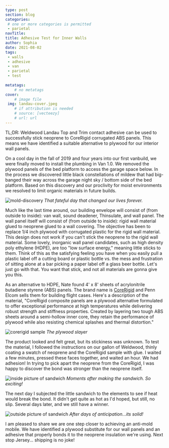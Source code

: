 ```yaml
---
type: post
section: blog
categories: 
 # one or more categories is permitted
 - parietal
navTitle: 
title: Adhesive Test for Inner Walls
author: Sophia
date: 2021-08-02
tags:
 - walls
 - adhesive
 - van
 - parietal
 - test
 
metatags:
	# no metatags
cover: 
	# image file
 img: landau-cover.jpeg
	# if attribution is needed
	# source: [vecteezy]
	# url: url
---
```

TL;DR: Weldwood Landau Top and Trim contact adhesive can be used to successfully stick neoprene to CoreRigid corrugated ABS panels.  This means we have identified a suitable alternative to plywood for our interior wall panels.

On a cool day in the fall of 2019 and four years into our first vanbuild, we were finally moved to install the plumbing in Van 1.0.  We removed the plywood panels of the bed platform to access the garage space below.  In the process we discovered little black constellations of mildew that had big-banged their way across the garage night sky / bottom side of the bed platform.  Based on this discovery and our proclivity for moist environments we resolved to limit organic materials in future builds.

![mold-discovery](mold-discovery.jpg)
_That fateful day that changed our lives forever._

Much like the last time around, our building envelope will consist of (from outside to inside): van wall, sound deadener, Thinsulate, and wall panel.  The wall panel itself will consist of (from outside to inside): rigid wall material glued to neoprene glued to a wall covering.  The objective has been to replace 1/4 inch plywood with corrugated plastic for the rigid wall material.  This design does not work if you can't stick the neoprene to the rigid wall material.  Some lovely, inorganic wall panel candidates, such as high density poly ethylene (HDPE), are too "low surface energy," meaning little sticks to them.  Think of this as the satisfying feeling you have when you easily pull a plastic label off a cutting board or plastic bottle vs. the mess and frustration of sitting alone at a bar picking a paper label off a glass beer bottle.  Let's just go with that.  You want that stick, and not all materials are gonna give you this.

As an alternative to HDPE, Nate found 4' x 8' sheets of acrylonitrile butadiene styrene (ABS) panels.  The brand name is [CoreRigid](https://www.penn-elcom.com/pdf/CoreRigid%20-%20Penn%20Elcom.pdf) and Penn Elcom sells them for building flight cases.  Here's a description of the material, "CoreRigid composite panels are a plywood alternative formulated to offer exceptional performance at high temperatures while delivering robust strength and stiffness properties.  Created by layering two tough ABS sheets around a semi-hollow inner core, they retain the performance of plywood while also resisting chemical splashes and thermal distortion."

![corerigid sample](corerigid.jpeg)
_The plywood slayer_

The product looked and felt great, but its stickiness was unknown.  To test the material, I followed the instructions on our gallon of Weldwood, thinly coating a swatch of neoprene and the CoreRigid sample with glue.  I waited a few minutes, pressed these faces together, and waited an hour.  We had adhesion!  In trying to pick apart the neoprene from the CoreRigid, I was happy to discover the bond was stronger than the neoprene itself.  

![inside picture of sandwich](sandwich.JPG)
_Moments after making the sandwich.  So exciting!_

The next day I subjected the little sandwich to the elements to see if heat would break the bond.  It didn't get quite as hot as I'd hoped, but still, no slip.  Several days later, and we still have a winner.  

![outside picture of sandwich](outside-sandwich.jpeg)
_After days of anticipation...its solid!_

I am pleased to share we are one step closer to achieving an anti-mold mobile.  We have identified a plywood substitute for our wall panels and an adhesive that properly bonds it to the neoprene insulation we're using.  Next stop Jersey... shipping is no joke!